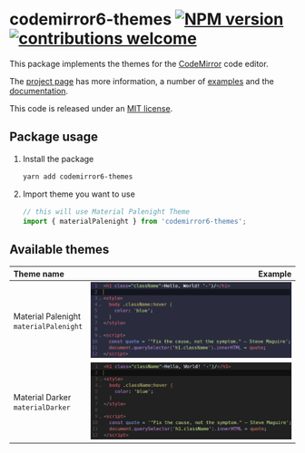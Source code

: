 <!-- NOTE: README.md is generated from src/README.md -->

# codemirror6-themes [![NPM version]](https://www.npmjs.org/package/codemirror6-themes) [![contributions welcome]](https://github.com/ivqonsanada/codemirror6-themes/issues)

This package implements the themes for the [CodeMirror] code editor.

The [project page] has more information, a number of [examples] and the [documentation].

This code is released under an [MIT license].

## Package usage

1. Install the package
   ```bash
   yarn add codemirror6-themes
   ```
2. Import theme you want to use
   ```javascript
   // this will use Material Palenight Theme
   import { materialPalenight } from 'codemirror6-themes';
   ```

## Available themes

| Theme name                                  |               Example |
| :------------------------------------------ | --------------------: |
| Material Palenight <br> `materialPalenight` | ![Material Palenight] |
| Material Darker <br> `materialDarker`       |    ![Material Darker] |

<!-- CodeMirror -->

[codemirror]: https://codemirror.net/6/
[project page]: https://codemirror.net/6/
[examples]: https://codemirror.net/6/examples/
[documentation]: https://codemirror.net/6/docs/

<!-- LICENSE -->

[mit license]: https://github.com/ivqonsanada/codemirror6-themes/tree/main/LICENSE

<!-- Badges -->

[npm version]: https://img.shields.io/npm/v/codemirror6-themes.svg
[contributions welcome]: https://img.shields.io/badge/contributions-welcome-brightgreen.svg?style=flat

<!-- Theme Examples -->

[material palenight]: ./examples/material-palenight.png
[material darker]: ./examples/material-darker.png
